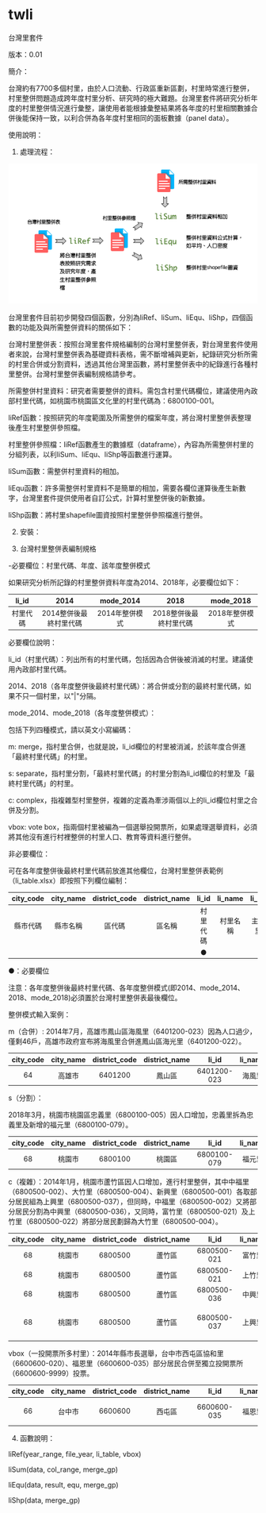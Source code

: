 # twli

台灣里套件

版本：0.01

簡介：

台灣約有7700多個村里，由於人口流動、行政區重新區劃，村里時常進行整併，村里整併問題造成跨年度村里分析、研究時的極大難題。台灣里套件將研究分析年度的村里整併情況進行彙整，讓使用者能根據彙整結果將各年度的村里相關數據合併後能保持一致，以利合併為各年度村里相同的面板數據（panel data）。

使用說明：

1. 處理流程：

![](https://github.com/torrentpien/twli/blob/master/%E7%A4%BA%E6%84%8F%E5%9C%96.png?raw=true)

台灣里套件目前初步開發四個函數，分別為liRef、liSum、liEqu、liShp，四個函數的功能及與所需整併資料的關係如下：

台灣村里整併表：按照台灣里套件規格編制的台灣村里整併表，對台灣里套件使用者來說，台灣村里整併表為基礎資料表格，需不斷增補與更新，紀錄研究分析所需的村里合併或分割資料，透過其他台灣里函數，將村里整併表中的紀錄進行各種村里整併。台灣村里整併表編制規格請參考。

所需整併村里資料：研究者需要整併的資料。需包含村里代碼欄位，建議使用內政部村里代碼，如桃園市桃園區文化里的村里代碼為：6800100-001。

liRef函數：按照研究的年度範圍及所需整併的檔案年度，將台灣村里整併表整理後產生村里整併參照檔。

村里整併參照檔：liRef函數產生的數據框（dataframe），內容為所需整併村里的分組列表，以利liSum、liEqu、liShp等函數進行運算。

liSum函數：需整併村里資料的相加。

liEqu函數：許多需整併村里資料不是簡單的相加，需要各欄位運算後產生新數字，台灣里套件提供使用者自訂公式，計算村里整併後的新數據。

liShp函數：將村里shapefile圖資按照村里整併參照檔進行整併。

2. 安裝：

3. 台灣村里整併表編制規格
  
  -必要欄位：村里代碼、年度、該年度整併模式
  
  如果研究分析所記錄的村里整併資料年度為2014、2018年，必要欄位如下：

| li_id | 2014 | mode_2014 | 2018 | mode_2018 |
|    :---:    |    :---:    |    :---:    |    :---:    |    :---:    | 
| 村里代碼 | 2014整併後最終村里代碼 | 2014年整併模式 | 2018整併後最終村里代碼 | 2018年整併模式 |

必要欄位說明：

li_id（村里代碼）：列出所有的村里代碼，包括因為合併後被消滅的村里。建議使用內政部村里代碼。

2014、2018（各年度整併後最終村里代碼）：將合併或分割的最終村里代碼，如果不只一個村里，以"|"分隔。

mode_2014、mode_2018（各年度整併模式）：

包括下列四種模式，請以英文小寫編碼：

m: merge，指村里合併，也就是說，li_id欄位的村里被消滅，於該年度合併進「最終村里代碼」的村里。

s: separate，指村里分割，「最終村里代碼」的村里分割為li_id欄位的村里及「最終村里代碼」的村里。

c: complex，指複雜型村里整併，複雜的定義為牽涉兩個以上的li_id欄位村里之合併及分割。

vbox: vote box，指兩個村里被編為一個選舉投開票所，如果處理選舉資料，必須將其他沒有進行村裡整併的村里人口、教育等資料進行整併。

非必要欄位：  
  
   可在各年度整併後最終村里代碼前放進其他欄位，台灣村里整併表範例（li_table.xlsx）即按照下列欄位編制：
  
| city_code | city_name | district_code | district_name | li_id | li_name | li_id_dgb | 2014 | mode_2014 | 2018 | mode_2018 |
|    :---:    |    :---:    |    :---:    |    :---:    |    :---:    |    :---:    |    :---:    |    :---:    |    :---:    |    :---:    |    :---:    |
| 縣市代碼 | 縣市名稱 | 區代碼 | 區名稱 | 村里代碼 | 村里名稱 | 主計處村里代碼 | 2014 | mode_2014 | 2018 | mode_2018 |
|    |    |    |    | ● |    |    | ● | ● | ● | ● |

●：必要欄位

注意：各年度整併後最終村里代碼、各年度整併模式(即2014、mode_2014、2018、mode_2018)必須置於台灣村里整併表最後欄位。

整併模式輸入案例：

m（合併）: 2014年7月，高雄市鳳山區海風里（6401200-023）因為人口過少，僅剩46戶，高雄市政府宣布將海風里合併進鳳山區海光里（6401200-022）。
  
| city_code | city_name | district_code | district_name | li_id | li_name | li_id_dgb | 2014 | mode_2014 | 2018 | mode_2018 |
|    :---:    |    :---:    |    :---:    |    :---:    |    :---:    |    :---:    |    :---:    |    :---:    |    :---:    |    :---:    |    :---:    |
|  64  |  高雄市  |  6401200  |  鳳山區  |  6401200-023  |  海風里  |  64000121023  |   6401200-022  |  m  |  |  |

s（分割）：

2018年3月，桃園市桃園區忠義里（6800100-005）因人口增加，忠義里拆為忠義里及新增的福元里（6800100-079）。

| city_code | city_name | district_code | district_name | li_id | li_name | li_id_dgb | 2014 | mode_2014 | 2018 | mode_2018 |
|    :---:    |    :---:    |    :---:    |    :---:    |    :---:    |    :---:    |    :---:    |    :---:    |    :---:    |    :---:    |    :---:    |
|  68  |  桃園市  |  6800100  |  桃園區  |  6800100-079  |  福元里  |  68000010079  |   |  |  6800100-005  |  s  |

c（複雜）：2014年1月，桃園市蘆竹區因人口增加，進行村里整併，其中中福里（6800500-002）、大竹里（6800500-004）、新興里（6800500-001）各取部分居民組為上興里（6800500-037），但同時，中福里（6800500-002）又將部分居民分割為中興里（6800500-036），又同時，富竹里（6800500-021）及上竹里（6800500-022）將部分居民劃歸為大竹里（6800500-004）。

| city_code | city_name | district_code | district_name | li_id | li_name | li_id_dgb | 2014 | mode_2014 | 2018 | mode_2018 |
|    :---:    |    :---:    |    :---:    |    :---:    |    :---:    |    :---:    |    :---:    |    :---:    |    :---:    |    :---:    |    :---:    |
|  68  |  桃園市  |  6800500  |  蘆竹區  |  6800500-021  |  富竹里  |  68000050021  |   6800500-004  |  c  |  |  |
|  68  |  桃園市  |  6800500  |  蘆竹區  |  6800500-021  |  上竹里  |  68000050022  |   6800500-004  |  c  |  |  |
|  68  |  桃園市  |  6800500  |  蘆竹區  |  6800500-036  |  中興里  |  68000050036  |   6800500-002  |  c  |  |  |
|  68  |  桃園市  |  6800500  |  蘆竹區  |  6800500-037  |  上興里  |  68000050037  |   6800500-001\|6800500-002\|6800500-004  |  c  |  |  |

vbox（一投開票所多村里）：2014年縣市長選舉，台中市西屯區協和里（6600600-020）、福恩里（6600600-035）部分居民合併至獨立投開票所（6600600-9999）投票。

| city_code | city_name | district_code | district_name | li_id | li_name | li_id_dgb | 2014 | mode_2014 | 2018 | mode_2018 |
|    :---:    |    :---:    |    :---:    |    :---:    |    :---:    |    :---:    |    :---:    |    :---:    |    :---:    |    :---:    |    :---:    |
|  66  |  台中市  |  6600600  |  西屯區  |  6600600-035  |  福恩里  |  66000060035  |   6600600-020\|6600600-9999  |  vbox  |  |  |

4. 函數說明：

liRef(year_range, file_year, li_table, vbox)

liSum(data, col_range, merge_gp)

liEqu(data, result, equ, merge_gp)

liShp(data, merge_gp)



